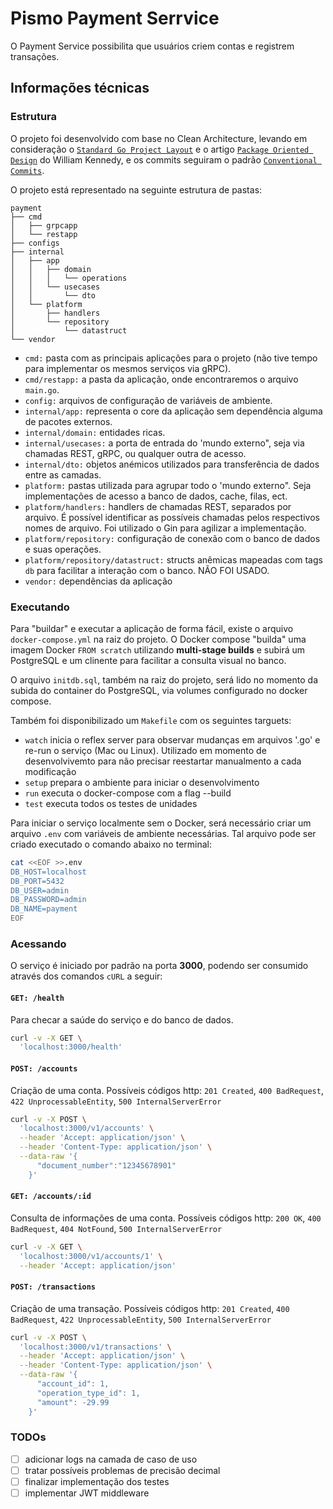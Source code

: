 # Pismo Payment Serrvice

O Payment Service possibilita que usuários criem contas e registrem transações.

## Informações técnicas

### Estrutura

O projeto foi desenvolvido com base no Clean Architecture, levando em consideração o [`Standard Go Project Layout`](https://github.com/golang/go/wiki/Modules) e o artigo [`Package Oriented Design`](https://www.ardanlabs.com/blog/2017/02/package-oriented-design.html) do William Kennedy, e os commits seguiram o padrão [`Conventional Commits`](https://www.conventionalcommits.org/en/v1.0.0/).

O projeto está representado na seguinte estrutura de pastas:

```text
payment
├── cmd
│   ├── grpcapp
│   └── restapp
├── configs
├── internal
│   ├── app
│   │   ├── domain
│   │   │   └── operations
│   │   └── usecases
│   │       └── dto
│   └── platform
│       ├── handlers
│       └── repository
│           └── datastruct
└── vendor
```

- `cmd:` pasta com as principais aplicações para o projeto (não tive tempo para implementar os mesmos serviços via gRPC).
- `cmd/restapp:` a pasta da aplicação, onde encontraremos o arquivo `main.go`.
- `config:` arquivos de configuração de variáveis de ambiente.
- `internal/app:` representa o core da aplicação sem dependência alguma de pacotes externos.
- `internal/domain:` entidades ricas.
- `internal/usecases:` a porta de entrada do 'mundo externo", seja via chamadas REST, gRPC, ou qualquer outra de acesso.
- `internal/dto:` objetos anémicos utilizados para transferência de dados entre as camadas.
- `platform:` pastas utilizada para agrupar todo o 'mundo externo". Seja implementações de acesso a banco de dados, cache, filas, ect.
- `platform/handlers:` handlers de chamadas REST, separados por arquivo. É possível identificar as possíveis chamadas pelos respectivos nomes de arquivo. Foi utilizado o Gin para agilizar a implementação.
- `platform/repository:` configuração de conexão com o banco de dados e suas operações.
- `platform/repository/datastruct:` structs anêmicas mapeadas com tags `db` para facilitar a interação com o banco. NÃO FOI USADO.
- `vendor:` dependências da aplicação

### Executando

Para "buildar" e executar a aplicação de forma fácil, existe o arquivo `docker-compose.yml` na raiz do projeto. O Docker compose "builda" uma imagem Docker `FROM scratch` utilizando **multi-stage builds** e subirá um PostgreSQL e um clinente para facilitar a consulta visual no banco.

O arquivo `initdb.sql`, também na raiz do projeto, será lido no momento da subida do container do PostgreSQL, via volumes configurado no docker compose.

Também foi disponibilizado um `Makefile` com os seguintes targuets:

- `watch` inicia o reflex server para observar mudanças em arquivos '.go' e re-run o serviço (Mac ou Linux). Utilizado em momento de desenvolvivemto para não precisar reestartar manualmento a cada modificação
- `setup` prepara o ambiente para iniciar o desenvolvimento
- `run` executa o docker-compose com a flag --build
- `test` executa todos os testes de unidades

Para iniciar o serviço localmente sem o Docker, será necessário criar um arquivo `.env` com variáveis de ambiente necessárias. Tal arquivo pode ser criado executado o comando abaixo no terminal:

```bash
cat <<EOF >>.env
DB_HOST=localhost
DB_PORT=5432
DB_USER=admin
DB_PASSWORD=admin
DB_NAME=payment
EOF
```

### Acessando

O serviço é iniciado por padrão na porta **3000**, podendo ser consumido através dos comandos `cURL` a seguir:

#### `GET: /health`

Para checar a saúde do serviço e do banco de dados.

```bash
curl -v -X GET \
  'localhost:3000/health'
```

#### `POST: /accounts`

Criação de uma conta. Possíveis códigos http: `201 Created`, `400 BadRequest`, `422 UnprocessableEntity`, `500 InternalServerError`

```bash
curl -v -X POST \
  'localhost:3000/v1/accounts' \
  --header 'Accept: application/json' \
  --header 'Content-Type: application/json' \
  --data-raw '{
      "document_number":"12345678901"
    }'
```

#### `GET: /accounts/:id`

Consulta de informações de uma conta. Possíveis códigos http: `200 OK`, `400 BadRequest`, `404 NotFound`, `500 InternalServerError`

```bash
curl -v -X GET \
  'localhost:3000/v1/accounts/1' \
  --header 'Accept: application/json'
```

#### `POST: /transactions`

Criação de uma transação. Possíveis códigos http: `201 Created`, `400 BadRequest`, `422 UnprocessableEntity`, `500 InternalServerError`

```bash
curl -v -X POST \
  'localhost:3000/v1/transactions' \
  --header 'Accept: application/json' \
  --header 'Content-Type: application/json' \
  --data-raw '{
      "account_id": 1,
      "operation_type_id": 1,
      "amount": -29.99
    }'
```

### TODOs

- [ ] adicionar logs na camada de caso de uso
- [ ] tratar possíveis problemas de precisão decimal
- [ ] finalizar implementação dos testes
- [ ] implementar JWT middleware
